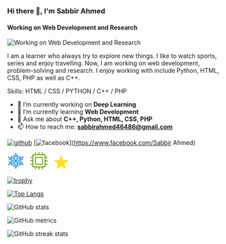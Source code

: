 ### Hi there 👋, I'm Sabbir Ahmed
#### Working on Web Development and Research
![Working on Web Development and Research](https://thumbs.dreamstime.com/z/concept-scientific-research-23899445.jpg?ct=jpeg)

I am a learner who always try to explore new things. I like to watch sports, series and enjoy travelling. Now, I am working on web development, problem-solving and research. I enjoy working with include Python, HTML, CSS, PHP as well as C++.

Skills:  HTML / CSS / PYTHON / C++ / PHP 

- 🔭 I’m currently working on **Deep Learning** 
- 🌱 I’m currently learning **Web Development** 
- 💬 Ask me about **C++, Python, HTML, CSS, PHP** 
- 📫 How to reach me: **sabbirahmed46486@gmail.com** 


[<img src='https://cdn.jsdelivr.net/npm/simple-icons@3.0.1/icons/github.svg' alt='github' height='20'>](https://github.com/Sabbir486)  [<img src='https://cdn.jsdelivr.net/npm/simple-icons@3.0.1/icons/facebook.svg' alt='facebook' height='20'>](https://www.facebook.com/Sabbir Ahmed)  

<a href='https://archiveprogram.github.com/'><img src='https://raw.githubusercontent.com/acervenky/animated-github-badges/master/assets/acbadge.gif' width='40' height='40'></a> <a href='https://docs.github.com/en/developers'><img src='https://raw.githubusercontent.com/acervenky/animated-github-badges/master/assets/devbadge.gif' width='40' height='40'></a> <a href='https://stars.github.com/'><img src='https://raw.githubusercontent.com/acervenky/animated-github-badges/master/assets/starbadge.gif' width='35' height='35'></a> 

[![trophy](https://github-profile-trophy.vercel.app/?username=Sabbir486)](https://github.com/ryo-ma/github-profile-trophy)

[![Top Langs](https://github-readme-stats.vercel.app/api/top-langs/?username=Sabbir486)](https://github.com/anuraghazra/github-readme-stats)

![GitHub stats](https://github-readme-stats.vercel.app/api?username=Sabbir486&show_icons=true&count_private=true)  

![GitHub metrics](https://metrics.lecoq.io/Sabbir486)  

![GitHub streak stats](https://streak-stats.demolab.com/?user=Sabbir486)  



